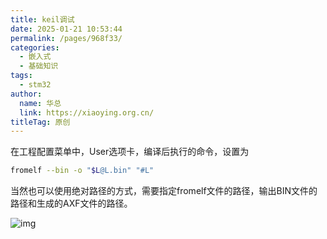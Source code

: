 ```yaml
---
title: keil调试
date: 2025-01-21 10:53:44
permalink: /pages/968f33/
categories:
  - 嵌入式
  - 基础知识
tags:
  - stm32
author: 
  name: 华总
  link: https://xiaoying.org.cn/
titleTag: 原创
---
```

在工程配置菜单中，User选项卡，编译后执行的命令，设置为 

```bash
fromelf --bin -o "$L@L.bin" "#L"
```

当然也可以使用绝对路径的方式，需要指定fromelf文件的路径，输出BIN文件的路径和生成的AXF文件的路径。

![img](https://img.xiaoying.org.cn/img/202501211054465.jpeg)